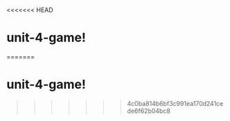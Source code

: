 <<<<<<< HEAD
# unit-4-game!
=======
# unit-4-game!
>>>>>>> 4c0ba814b6bf3c991ea170d241cede6f62b04bc8
